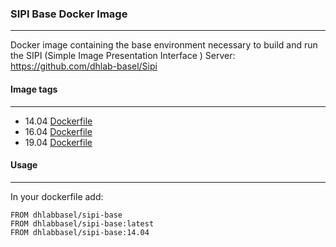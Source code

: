 ### SIPI Base Docker Image
---------------------------------------------------

Docker image containing the base environment necessary to build and run the SIPI (Simple Image Presentation Interface ) Server: https://github.com/dhlab-basel/Sipi

#### Image tags
--------------------
  - 14.04 [Dockerfile](https://github.com/dhlab-basel/docker-sipi-base/tree/14.04)
  - 16.04 [Dockerfile](https://github.com/dhlab-basel/docker-sipi-base/tree/16.04)
  - 19.04 [Dockerfile](https://github.com/dhlab-basel/docker-sipi-base/tree/19.04)

#### Usage
---------------

In your dockerfile add:

````
FROM dhlabbasel/sipi-base
FROM dhlabbasel/sipi-base:latest
FROM dhlabbasel/sipi-base:14.04
````
